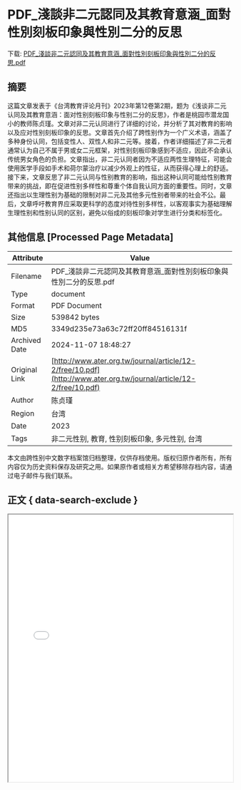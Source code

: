 # PDF_淺談非二元認同及其教育意涵_面對性別刻板印象與性別二分的反思

<!-- tcd_download_link -->
下载: <a href="PDF_淺談非二元認同及其教育意涵_面對性別刻板印象與性別二分的反思.pdf" download>PDF_淺談非二元認同及其教育意涵_面對性別刻板印象與性別二分的反思.pdf</a>
<!-- tcd_download_link_end -->

## 摘要

<!-- tcd_abstract -->
这篇文章发表于《台湾教育评论月刊》2023年第12卷第2期，题为《浅谈非二元认同及其教育意涵：面对性别刻板印象与性别二分的反思》，作者是桃园市潜龙国小的教师陈贞瑾。文章对非二元认同进行了详细的讨论，并分析了其对教育的影响以及应对性别刻板印象的反思。文章首先介绍了跨性别作为一个广义术语，涵盖了多种身份认同，包括变性人、双性人和非二元等。接着，作者详细描述了非二元者通常认为自己不属于男或女二元框架，对性别刻板印象感到不适应，因此不会承认传统男女角色的负担。文章指出，非二元认同者因为不适应两性生理特征，可能会使用医学手段如手术和荷尔蒙治疗以减少外观上的性征，从而获得心理上的舒适。接下来，文章反思了非二元认同与性别教育的影响，指出这种认同可能给性别教育带来的挑战，即在促进性别多样性和尊重个体自我认同方面的重要性。同时，文章还指出以生理性别为基础的限制对非二元及其他多元性别者带来的社会不公。最后，文章呼吁教育界应采取更科学的态度对待性别多样性，以客观事实为基础理解生理性别和性别认同的区别，避免以俗成的刻板印象对学生进行分类和标签化。

<!-- tcd_abstract_end -->

## 其他信息 [Processed Page Metadata]

| Attribute       | Value                                  |
|-----------------|----------------------------------------|
| Filename        | PDF_淺談非二元認同及其教育意涵_面對性別刻板印象與性別二分的反思.pdf                             |
| Type            | document                                 |
| Format          | PDF Document                               |
| Size            | 539842 bytes                           |
| MD5             | 3349d235e73a63c72ff20ff84516131f                                  |
| Archived Date   | 2024-11-07 18:48:27                             |
| Original Link   | [http://www.ater.org.tw/journal/article/12-2/free/10.pdf](http://www.ater.org.tw/journal/article/12-2/free/10.pdf)                         |
| Author          | 陈贞瑾                               |
| Region          | 台湾                               |
| Date            | 2023                                 |
| Tags            | 非二元性别, 教育, 性别刻板印象, 多元性别, 台湾                                 |

本文由跨性别中文数字档案馆归档整理，仅供存档使用。版权归原作者所有，所有内容仅为历史资料保存及研究之用。如果原作者或相关方希望移除存档内容，请通过电子邮件与我们联系。

## 正文 { data-search-exclude }

<!-- tcd_main_text -->
<iframe src="../PDF_淺談非二元認同及其教育意涵_面對性別刻板印象與性別二分的反思.pdf" width="100%" height="600px">
    <p>无法显示PDF，请下载查看。</p>
</iframe>
<!-- tcd_main_text_end -->

